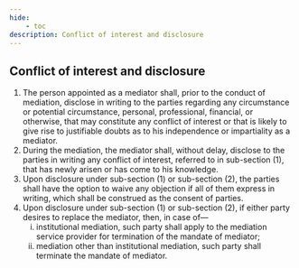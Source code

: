 ```yaml
---
hide:
    - toc
description: Conflict of interest and disclosure
---
```


<style>
    ol.outer-list{
        list-style-type: decimal;
    }
    ol.outer-list ol.inner-list {
        list-style-type: lower-roman;
    }
</style>

## Conflict of interest and disclosure

<ol class="outer-list">
<li> The person appointed as a mediator shall, prior to the conduct of mediation, disclose in writing to the parties regarding any circumstance or potential circumstance, personal, professional, financial, or otherwise, that may constitute any conflict of interest or that is likely to give rise to justifiable doubts as to his independence or impartiality as a mediator.</li>
<li> During the mediation, the mediator shall, without delay, disclose to the parties in writing any conflict of interest, referred to in sub-section (1), that has newly arisen or has come to his knowledge.</li>
<li> Upon disclosure under sub-section (1) or sub-section (2), the parties shall have the option to waive any objection if all of them express in writing, which shall be construed as the consent of
parties.</li>
<li>  Upon disclosure under sub-section (1) or sub-section (2), if either party desires to replace the mediator, then, in case of—
    <ol class="inner-list">
    <li> institutional mediation, such party shall apply to the mediation service provider for termination of the mandate of mediator;</li>
    <li> mediation other than institutional mediation, such party shall terminate the mandate of mediator.</li>
    </ol>
</li>
</ol>

